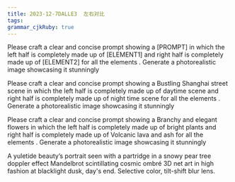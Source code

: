 ```yaml
---
title: 2023-12-7DALLE3  左右对比
tags: 
grammar_cjkRuby: true
---
```



 Please craft a clear and concise prompt showing a [PROMPT] in which the left half is completely made up of [ELEMENT1] and right half is completely made up of [ELEMENT2] for all the elements . Generate a photorealistic image showcasing it stunningly
 
 
 Please craft a clear and concise prompt showing a Bustling Shanghai street scene in which the left half is completely made up of daytime scene and right half is completely made up of night time scene for all the elements . Generate a photorealistic image showcasing it stunningly
 
  Please craft a clear and concise prompt showing a Branchy and elegant flowers in which the left half is completely made up of bright plants and right half is completely made up of Volcanic lava and ash for all the elements . Generate a photorealistic image showcasing it stunningly
  
  A yuletide beauty’s portrait seen with a partridge in a snowy pear tree doppler effect Mandelbrot scintillating cosmic ombré 3D net art in high fashion at blacklight dusk, day's end. Selective color, tilt-shift blur lens.